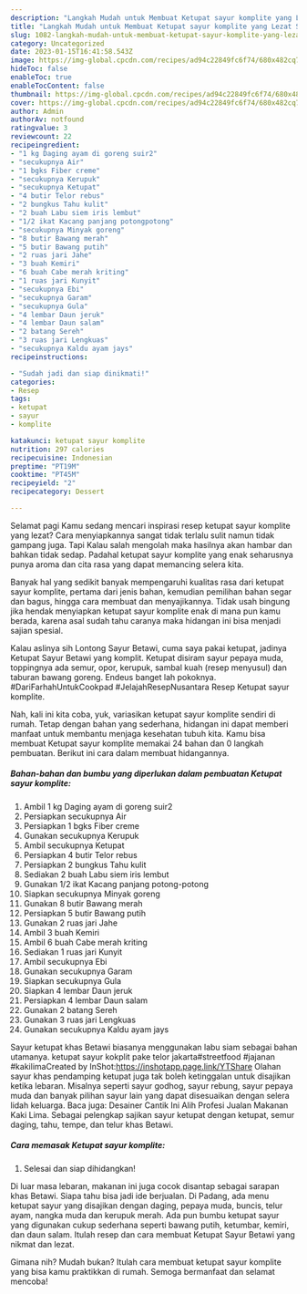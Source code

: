 ```yaml
---
description: "Langkah Mudah untuk Membuat Ketupat sayur komplite yang Lezat Sekali, Buat Buka Puasa}"
title: "Langkah Mudah untuk Membuat Ketupat sayur komplite yang Lezat Sekali, Buat Buka Puasa}"
slug: 1082-langkah-mudah-untuk-membuat-ketupat-sayur-komplite-yang-lezat-sekali-buat-buka-puasa
category: Uncategorized
date: 2023-01-15T16:41:58.543Z
image: https://img-global.cpcdn.com/recipes/ad94c22849fc6f74/680x482cq70/ketupat-sayur-komplite-foto-resep-utama.jpg
hideToc: false
enableToc: true
enableTocContent: false
thumbnail: https://img-global.cpcdn.com/recipes/ad94c22849fc6f74/680x482cq70/ketupat-sayur-komplite-foto-resep-utama.jpg
cover: https://img-global.cpcdn.com/recipes/ad94c22849fc6f74/680x482cq70/ketupat-sayur-komplite-foto-resep-utama.jpg
author: Admin
authorAv: notfound
ratingvalue: 3
reviewcount: 22
recipeingredient:
- "1 kg Daging ayam di goreng suir2"
- "secukupnya Air"
- "1 bgks Fiber creme"
- "secukupnya Kerupuk"
- "secukupnya Ketupat"
- "4 butir Telor rebus"
- "2 bungkus Tahu kulit"
- "2 buah Labu siem iris lembut"
- "1/2 ikat Kacang panjang potongpotong"
- "secukupnya Minyak goreng"
- "8 butir Bawang merah"
- "5 butir Bawang putih"
- "2 ruas jari Jahe"
- "3 buah Kemiri"
- "6 buah Cabe merah kriting"
- "1 ruas jari Kunyit"
- "secukupnya Ebi"
- "secukupnya Garam"
- "secukupnya Gula"
- "4 lembar Daun jeruk"
- "4 lembar Daun salam"
- "2 batang Sereh"
- "3 ruas jari Lengkuas"
- "secukupnya Kaldu ayam jays"
recipeinstructions:

- "Sudah jadi dan siap dinikmati!"
categories:
- Resep
tags:
- ketupat
- sayur
- komplite

katakunci: ketupat sayur komplite 
nutrition: 297 calories
recipecuisine: Indonesian
preptime: "PT19M"
cooktime: "PT45M"
recipeyield: "2"
recipecategory: Dessert

---
```



Selamat pagi Kamu sedang mencari inspirasi resep ketupat sayur komplite yang lezat? Cara menyiapkannya sangat tidak terlalu sulit namun tidak gampang juga. Tapi Kalau salah mengolah maka hasilnya akan hambar dan bahkan tidak sedap. Padahal ketupat sayur komplite yang enak seharusnya punya aroma dan cita rasa yang dapat memancing selera kita.


Banyak hal yang sedikit banyak mempengaruhi kualitas rasa dari ketupat sayur komplite, pertama dari jenis bahan, kemudian pemilihan bahan segar dan bagus, hingga cara membuat dan menyajikannya. Tidak usah bingung jika hendak menyiapkan ketupat sayur komplite enak di mana pun kamu berada, karena asal sudah tahu caranya maka hidangan ini bisa menjadi sajian spesial.

Kalau aslinya sih Lontong Sayur Betawi, cuma saya pakai ketupat, jadinya Ketupat Sayur Betawi yang komplit. Ketupat disiram sayur pepaya muda, toppingnya ada semur, opor, kerupuk, sambal kuah (resep menyusul) dan taburan bawang goreng. Endeus banget lah pokoknya. #DariFarhahUntukCookpad #JelajahResepNusantara Resep Ketupat sayur komplite.


Nah, kali ini kita coba, yuk, variasikan ketupat sayur komplite sendiri di rumah. Tetap dengan bahan yang sederhana, hidangan ini dapat memberi manfaat untuk membantu menjaga kesehatan tubuh kita. Kamu bisa membuat Ketupat sayur komplite memakai 24 bahan dan 0 langkah pembuatan. Berikut ini cara dalam membuat hidangannya.

<!--inarticleads1-->

##### Bahan-bahan dan bumbu yang diperlukan dalam pembuatan Ketupat sayur komplite:

1. Ambil 1 kg Daging ayam di goreng suir2
1. Persiapkan secukupnya Air
1. Persiapkan 1 bgks Fiber creme
1. Gunakan secukupnya Kerupuk
1. Ambil secukupnya Ketupat
1. Persiapkan 4 butir Telor rebus
1. Persiapkan 2 bungkus Tahu kulit
1. Sediakan 2 buah Labu siem iris lembut
1. Gunakan 1/2 ikat Kacang panjang potong-potong
1. Siapkan secukupnya Minyak goreng
1. Gunakan 8 butir Bawang merah
1. Persiapkan 5 butir Bawang putih
1. Gunakan 2 ruas jari Jahe
1. Ambil 3 buah Kemiri
1. Ambil 6 buah Cabe merah kriting
1. Sediakan 1 ruas jari Kunyit
1. Ambil secukupnya Ebi
1. Gunakan secukupnya Garam
1. Siapkan secukupnya Gula
1. Siapkan 4 lembar Daun jeruk
1. Persiapkan 4 lembar Daun salam
1. Gunakan 2 batang Sereh
1. Gunakan 3 ruas jari Lengkuas
1. Gunakan secukupnya Kaldu ayam jays


Sayur ketupat khas Betawi biasanya menggunakan labu siam sebagai bahan utamanya. ketupat sayur kokplit pake telor jakarta#streetfood #jajanan #kakilimaCreated by InShot:https://inshotapp.page.link/YTShare Olahan sayur khas pendamping ketupat juga tak boleh ketinggalan untuk disajikan ketika lebaran. Misalnya seperti sayur godhog, sayur rebung, sayur pepaya muda dan banyak pilihan sayur lain yang dapat disesuaikan dengan selera lidah keluarga. Baca juga: Desainer Cantik Ini Alih Profesi Jualan Makanan Kaki Lima. Sebagai pelengkap sajikan sayur ketupat dengan ketupat, semur daging, tahu, tempe, dan telur khas Betawi. 

<!--inarticleads2-->

##### Cara memasak Ketupat sayur komplite:


1. Selesai dan siap dihidangkan!

Di luar masa lebaran, makanan ini juga cocok disantap sebagai sarapan khas Betawi. Siapa tahu bisa jadi ide berjualan. Di Padang, ada menu ketupat sayur yang disajikan dengan daging, pepaya muda, buncis, telur ayam, nangka muda dan kerupuk merah. Ada pun bumbu ketupat sayur yang digunakan cukup sederhana seperti bawang putih, ketumbar, kemiri, dan daun salam. Itulah resep dan cara membuat Ketupat Sayur Betawi yang nikmat dan lezat. 

Gimana nih? Mudah bukan? Itulah cara membuat ketupat sayur komplite yang bisa kamu praktikkan di rumah. Semoga bermanfaat dan selamat mencoba!
